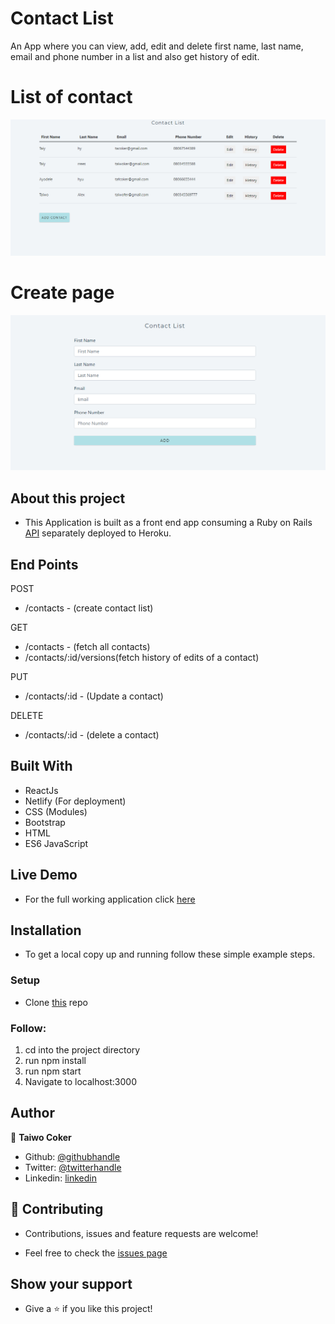 # Contact List

An App where you can view, add, edit and delete first name, last name, email and phone number in a list and also get history of edit.

# List of contact
![screenshot](./capture2.PNG)

# Create page
![screenshot](./capture1.PNG)


## About this project

- This Application is built as a front end app consuming a Ruby on Rails [API](https://contacts-apitest.herokuapp.com/api/v1/contacts) separately deployed to Heroku.

## End Points

POST
- /contacts - (create contact list)

GET
- /contacts - (fetch all contacts)
- /contacts/:id/versions(fetch history of edits of a contact)

PUT
- /contacts/:id - (Update a contact)

DELETE
- /contacts/:id - (delete a contact)


## Built With
- ReactJs
- Netlify (For deployment)
- CSS (Modules)
- Bootstrap
- HTML
- ES6 JavaScript

## Live Demo
- For the full working application click [here](https://boring-shirley-b9391e.netlify.app/)

## Installation
- To get a local copy up and running follow these simple example steps.

### Setup
-  Clone [this](https://github.com/taiwocoker/Contact-List.git) repo

### Follow:
1. cd into the project directory
2. run npm install
3. run npm start
4. Navigate to localhost:3000

## Author

👤 **Taiwo Coker**

- Github: [@githubhandle](https://github.com/taiwocoker)
- Twitter: [@twitterhandle](https://twitter.com/SelloCoker)
- Linkedin: [linkedin](https://linkedin.com/in/taiwo-coker)

## 🤝 Contributing

- Contributions, issues and feature requests are welcome!

- Feel free to check the [issues page](https://github.com/taiwocoker/Contact-List/issues)

## Show your support

- Give a ⭐️ if you like this project!

